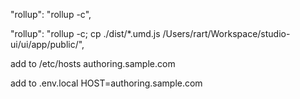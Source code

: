"rollup": "rollup -c",

"rollup": "rollup -c; cp ./dist/*.umd.js /Users/rart/Workspace/studio-ui/ui/app/public/",

add to /etc/hosts authoring.sample.com

add to .env.local HOST=authoring.sample.com
